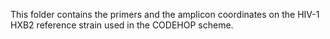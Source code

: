 This folder contains the primers and the amplicon coordinates on the HIV-1 HXB2 reference strain used in the CODEHOP scheme.
